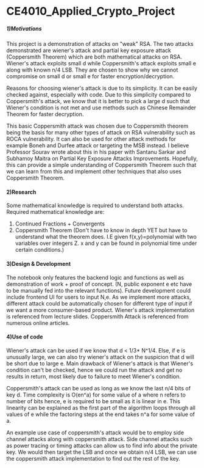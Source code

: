# CE4010_Applied_Crypto_Project

##### 1)Motivations

This project is a demonstration of attacks on "weak" RSA. The two attacks demonstrated are wiener's attack and partial key exposure attack (Coppersmith Theorem) which are both mathematical attacks on RSA. Wiener's attack exploits small d while Coppersmith's attack exploits small e along with known n/4 LSB. They are chosen to show why we cannot compromise on small d or small e for faster encryption/decryption.

Reasons for choosing wiener's attack is due to its simplicity. It can be easily checked against, especially with code. Due to this simplicity compared to Coppersmith's attack, we know that it is better to pick a large d such that Wiener's condition is not met and use methods such as Chinese Remainder Theorem for faster decryption.

This basic Coppersmith attack was chosen due to Coppersmith theorem being the basis for many other types of attack on RSA vulnerability such as ROCA vulnerability. It can also be used for other attack methods for example Boneh and Durfee attack or targeting the MSB instead. I believe Professor Sourav wrote about this in his paper with Santanu Sarkar and Subhamoy Maitra on Partial Key Exposure Attacks Improvements. Hopefully, this can provide a simple understanding of Coppersmith Theorem such that we can learn from this and implement other techniques that also uses Coppersmith Theorem.


#### 2)Research

Some mathematical knowledge is required to understand both attacks. Required mathematical knowledge are:
1. Continued Fractions + Convergents
2. Coppersmith Theorem (Don't have to know in depth YET but have to understand what the theorem does. I.E given f(x,y)=polynomial with two variables over integers Z. x and y can be found in polynomial time under certain conditions.)


#### 3)Design & Development

The notebook only features the backend logic and functions as well as demonstration of work + proof of concept. (N, public exponent e etc have to be manually fed into the relevant functions). Future development could include frontend UI for users to input N,e. As we implement more attacks, different attack could be automatically chosen for different type of input if we want a more consumer-based product. Wiener's attack implementation is referenced from lecture slides. Coppersmith Attack is referenced from numerous online articles.


#### 4)Use of code

Wiener's attack can be used if we know that d < 1/3* N^1/4. Else, if e is unusually large, we can also try wiener's attack on the suspicion that d will be short due to large e. Main drawback of Wiener's attack is that Wiener's condition can't be checked, hence we could run the attack and get no results in return, most likely due to failure to meet Wiener's condition.

Coppersmith's attack can be used as long as we know the last n/4 bits of key d. Time complexity is O(en^a) for some value of a where n refers to number of bits hence, e is required to be small as it is linear in e. This linearity can be explained as the first part of the algorithm loops through all values of e while the factoring steps at the end takes n^a for some value of a. 

An example use case of coppersmith's attack would be to employ side channel attacks along with coppersmith attack. Side channel attacks such as power tracing or timing attacks can allow us to find info about the private key. We would then target the LSB and once we obtain n/4 LSB, we can use the coppersmith attack implementation to find out the rest of the key.
